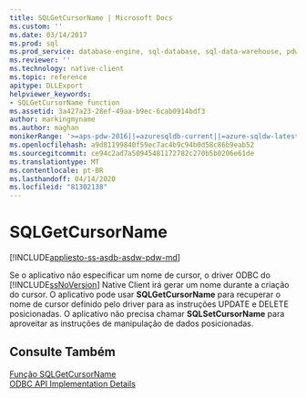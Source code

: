 ```yaml
---
title: SQLGetCursorName | Microsoft Docs
ms.custom: ''
ms.date: 03/14/2017
ms.prod: sql
ms.prod_service: database-engine, sql-database, sql-data-warehouse, pdw
ms.reviewer: ''
ms.technology: native-client
ms.topic: reference
apitype: DLLExport
helpviewer_keywords:
- SQLGetCursorName function
ms.assetid: 3a427a23-28ef-49aa-b9ec-6cab0914bdf3
author: markingmyname
ms.author: maghan
monikerRange: '>=aps-pdw-2016||=azuresqldb-current||=azure-sqldw-latest||>=sql-server-2016||=sqlallproducts-allversions||>=sql-server-linux-2017||=azuresqldb-mi-current'
ms.openlocfilehash: a9d81199840f59ec7ac4b9c94b0d58c86b9eab52
ms.sourcegitcommit: ce94c2ad7a50945481172782c270b5b0206e61de
ms.translationtype: MT
ms.contentlocale: pt-BR
ms.lasthandoff: 04/14/2020
ms.locfileid: "81302138"
---
```

# <a name="sqlgetcursorname"></a>SQLGetCursorName
[!INCLUDE[appliesto-ss-asdb-asdw-pdw-md](../../includes/appliesto-ss-asdb-asdw-pdw-md.md)]

  Se o aplicativo não especificar um nome de cursor, o driver ODBC do [!INCLUDE[ssNoVersion](../../includes/ssnoversion-md.md)] Native Client irá gerar um nome durante a criação do cursor. O aplicativo pode usar **SQLGetCursorName** para recuperar o nome de cursor definido pelo driver para as instruções UPDATE e DELETE posicionadas. O aplicativo não precisa chamar **SQLSetCursorName** para aproveitar as instruções de manipulação de dados posicionadas.  
  
## <a name="see-also"></a>Consulte Também  
 [Função SQLGetCursorName](https://go.microsoft.com/fwlink/?LinkId=59349)   
 [ODBC API Implementation Details](../../relational-databases/native-client-odbc-api/odbc-api-implementation-details.md)  
  
  
